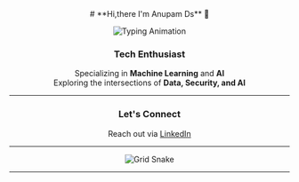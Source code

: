 <div align="center">
# **Hi,there  I'm Anupam Ds** 👋

![Typing Animation](https://github.com/ethicalanp/ethicalanp/blob/main/assets/typing-animation.gif) 

### **Tech Enthusiast**  
Specializing in **Machine Learning** and **AI**  
Exploring the intersections of **Data, Security, and AI**  

---

### **Let's Connect**  
Reach out via [LinkedIn](www.linkedin.com/in/anupam-ds-595ab1327)  

---
 
![Grid Snake](https://raw.githubusercontent.com/ethicalanp/ethicalanp/output/github-contribution-grid-snake.svg)  

---

</div>
